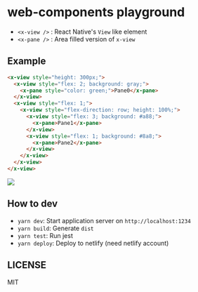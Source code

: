 # web-components playground

- `<x-view />` : React Native's `View` like element
- `<x-pane />` : Area filled version of `x-view`

## Example

```html
<x-view style="height: 300px;">
  <x-view style="flex: 2; background: gray;">
    <x-pane style="color: green;">Pane0</x-pane>
  </x-view>
  <x-view style="flex: 1;">
    <x-view style="flex-direction: row; height: 100%;">
      <x-view style="flex: 3; background: #a88;">
        <x-pane>Pane1</x-pane>
      </x-view>
      <x-view style="flex: 1; background: #8a8;">
        <x-pane>Pane2</x-pane>
      </x-view>
    </x-view>
  </x-view>
</x-view>
```

![](https://gyazo.com/ee945134cf79415a4372e5b206ff5c1c.png)

## How to dev

- `yarn dev`: Start application server on `http://localhost:1234`
- `yarn build`: Generate `dist`
- `yarn test`: Run jest
- `yarn deploy`: Deploy to netlify (need netlify account)

## LICENSE

MIT
